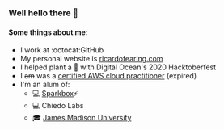 ### Well hello there 👋

#### Some things about me:
- I work at :octocat:GitHub 
- My personal website is [ricardofearing.com](https://ricardofearing.com)
- I helped plant a 🌲 with Digital Ocean's 2020 Hacktoberfest
- I <del>am</del> was a [certified AWS cloud practitioner](https://www.youracclaim.com/badges/caa89c2e-91e8-4996-877d-0382ef1f0096) (expired)
- I'm an alum of:
  - 💻 [Sparkbox](https://seesparkbox.com/)⚡ 
  - 💻 Chiedo Labs
  - 🎓 [James Madison University](https://jmu.edu/)
 
